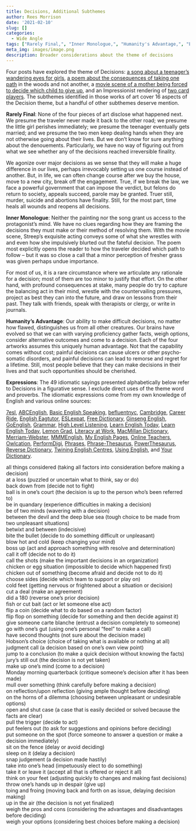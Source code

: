 ```yaml
---
title: Decisions, Additional Subthemes
author: Rees Morrison
date: '2021-02-10'
slug: []
categories:
  - Wide Angle
tags: ["Rarely Final,", "Inner Monologue,", "Humanity's Advantage,", "Expressions",]
meta_img: images/image.png
description: Broader considerations about the theme of decisions
---
```


Four posts have explored the theme of Decisions: [a song about a teenager’s wandering eyes for girls](https://themesfromart.com/blog/2021-02-08-decisions-from-do-you-believe-in-magic-a-song-by-the-lovin-spoonful/decisionsmagicspoonful/), [a poem about the consequences of taking one path](https://themesfromart.com/blog/2021-02-08-decisions-from-the-road-not-taken-a-poem-by-robert-frost/decisionsroadfrost/) in the woods and not another, a [movie scene of a mother being forced to decide which child to give up](https://themesfromart.com/blog/2021-02-08-decisions-sophie-s-choice-with-meryl-streep/decisionssophies/), and an Impressionist rendering of [two card players](https://themesfromart.com/blog/2021-02-08-decisions-the-card-players-a-painting-by-paul-cezanne/decisionscardplayerscezanne/). The subthemes identified in those works of art cover 16 aspects of the Decision theme, but a handful of other subthemes deserve mention. 

<!--more-->

**Rarely Final**:  None of the four pieces of art disclose what happened next.  We presume the traveler never made it back to the other road; we presume the little girl perishes immediately; we presume the teenager eventually gets married; and we presume the two men keep dealing hands when they are not otherwise going about their lives.  But we don’t know for sure anything about the denouements.  Particularly, we have no way of figuring out from what we see whether any of the decisions reached irreversible finality.

We agonize over major decisions as we sense that they will make a huge difference in our lives, perhaps irrevocably setting us one course instead of another.  But, in life, we can often change course after we buy the house, move to a new city, break off the engagement.  True, if we break the law, we face a powerful government that can impose the verdict, but felons do return to society, appeals succeed, parole may be granted.  Truer still, murder, suicide and abortions have finality.  Still, for the most part, time heals all wounds and reopens all decisions.

**Inner Monologue**:  Neither the painting nor the song grant us access to the protagonist’s mind. We have no clues regarding how they are framing the decisions they must make or their method of resolving them. With the movie scene, Streep’s exquisite acting conveys some of what she wrestles with and even how she impulsively blurted out the fateful decision. The poem most explicitly opens the reader to how the traveler decided which path to follow – but it was so close a call that a minor perception of fresher grass was given perhaps undue importance. 

For most of us, it is a rare circumstance where we articulate any rationale for a decision; most of them are too minor to justify that effort. On the other hand, with profound consequences at stake, many people do try to capture the balancing act in their mind, wrestle with the countervailing pressures, project as best they can into the future, and draw on lessons from their past.  They talk with friends, speak with therapists or clergy, or write in journals.

**Humanity’s Advantage**:  Our ability to make difficult decisions, no matter how flawed, distinguishes us from all other creatures.  Our brains have evolved so that we can with varying proficiency gather facts, weigh options, consider alternative outcomes and come to a decision.  Each of the four artworks assumes this uniquely human advantage.  Not that the capability comes without cost; painful decisions can cause ulcers or other psycho-somatic disorders, and painful decisions can lead to remorse and regret for a lifetime.  Still, most people believe that they can make decisions in their lives and that such opportunities should be cherished.

**Expressions**: The 49 idiomatic sayings presented alphabetically below refer to Decisions in a
figurative sense. I exclude direct uses of the theme word and proverbs. The idiomatic expressions come from my own knowledge of English and various online sources:  

[7esl](https://7esl.com/), [ABCEnglish](https://www.abcenglish.nl/), [Basic English Speaking](https://basicenglishspeaking.com/), [befluentnyc](https://befluentnyc.tumblr.com/post/), [Cambridge](Https://dictionary.cambridge.org/topics/),  [Career Ride](https://www.careerride.com/idioms-meaning-and-examples-part-1.aspx), [English Eagtutor](https://english.eagetutor.com/beginner-s-english/),  [ESLexpat](https://eslexpat.com/english-idioms-and-phrases/), [Free Dictionary](https://idioms.thefreedictionary.com/),  [Ginseng English](https://ginsengenglish.com/blog/), [GoEnglish](http://www.goenglish.com/Idioms/), [Grammar](https://grammar.yourdictionary.com/),  [High Level Listening](https://www.highlevellistening.com/),  [Learn English Today](https://www.learn-english-today.com/idioms/idiom-categories/), [Learn English Today](https://www.learn-english-today.com/vocabulary/), [Lemon Grad](https://lemongrad.com/idioms-with-meanings-and-examples/), [Literacy at Work](https://www.literacyatwork.net/), [MacMillan Dictionary](https://www.macmillandictionary.com/dictionary/british/),  [Merriam-Webster](https://www.merriam-webster.com/),  [MMMEnglish](https://www.mmmenglish.com/),  [My English Pages](https://www.myenglishpages.com/),  [Online Teachers](https://onlineteachersuk.com/english-idioms/), [Owlcation]( https://owlcation.com/),  [PerformDigi](https://performdigi.com/idioms-and-phrases/),
[Phrases](https://www.phrases.com/psearch/), [Phrase-Thesaurus](https://www.phrases.org.uk/phrase-thesaurus/related/), [PowerThesaurus](https://www.powerthesaurus.org/), [Reverse Dictionary](https://reversedictionary.org/wordsfor/), [Twining English Centres](https://www.twinenglishcentres.com/blog/), [Using English](https://www.usingenglish.com/reference/idioms/cat/), and [Your Dictionary](https://www.yourdictionary.com/).

<!--Here are the sayings.-->

all things considered (taking all factors into consideration before making a decision)  
at a loss (puzzled or uncertain what to think, say or do)  
back down from (decide not to fight)  
ball is in one’s court (the decision is up to the person who’s been referred to)  
be in quandary (experience difficulties in making a decision)  
be of two minds (wavering with a decision)  
between the devil and the deep blue sea (tough choice to be made from two unpleasant situations)  
betwixt and between (indecisive)  
bite the bullet (decide to do something difficult or unpleasant)  
blow hot and cold (keep changing your mind)  
boss up (act and approach something with resolve and determination)  
call it off (decide not to do it)  
call the shots (make the important decisions in an organization)  
chicken or egg situation (impossible to decide which happened first)  
chicken out of something (become afraid and decide not to do it)  
choose sides (decide which team to support or play on)  
cold feet (getting nervous or frightened about a situation or decision)  
cut a deal (make an agreement)  
did a 180 (reverse one’s prior decision)  
fish or cut bait (act or let someone else act)  
flip a coin (decide what to do based on a random factor)  
flip flop on something (decide for something and then decide against it)  
give someone carte blanche (entrust a decision completely to someone)  
go with one’s gut (using one’s personal “feel” to make a call)  
have second thoughts (not sure about the decision made)  
Hobson’s choice (choice of taking what is available or nothing at all)  
judgment call (a decision based on one’s own view point)  
jump to a conclusion (to make a quick decision without knowing the facts)  
jury’s still out (the decision is not yet taken)  
make up one’s mind (come to a decision)  
Monday morning quarterback (critique someone’s decision after it has been made)  
mull over something (think carefully before making a decision)  
on reflection/upon reflection (giving ample thought before deciding)  
on the horns of a dilemma (choosing between unpleasant or undesirable options)  
open and shut case (a case that is easily decided or solved because the facts are clear)  
pull the trigger (decide to act)  
put feelers out (to ask for suggestions and opinions before deciding)  
put someone on the spot (force someone to answer a question or make a decision immediately)  
sit on the fence (delay or avoid deciding)  
sleep on it (delay a decision)  
snap judgement (a decision made hastily)  
take into one’s head (impetuously elect to do something)  
take it or leave it (accept all that is offered or reject it all)  
think on your feet (adjusting quickly to changes and making fast decisions)  
throw one’s hands up in despair (give up)  
toing and froing (moving back and forth on as issue, delaying decision making)  
up in the air (the decision is not yet finalized)  
weigh the pros and cons (considering the advantages and disadvantages before deciding)  
weigh your options (considering best choices before making a decision)  
